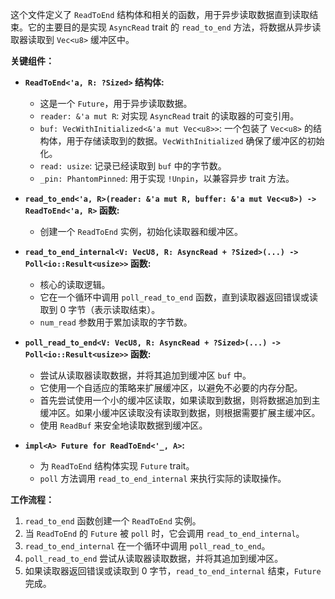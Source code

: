 这个文件定义了 `ReadToEnd` 结构体和相关的函数，用于异步读取数据直到读取结束。它的主要目的是实现 `AsyncRead` trait 的 `read_to_end` 方法，将数据从异步读取器读取到 `Vec<u8>` 缓冲区中。

**关键组件：**

*   **`ReadToEnd<'a, R: ?Sized>` 结构体:**
    *   这是一个 `Future`，用于异步读取数据。
    *   `reader: &'a mut R`:  对实现 `AsyncRead` trait 的读取器的可变引用。
    *   `buf: VecWithInitialized<&'a mut Vec<u8>>`:  一个包装了 `Vec<u8>` 的结构体，用于存储读取到的数据。`VecWithInitialized` 确保了缓冲区的初始化。
    *   `read: usize`:  记录已经读取到 `buf` 中的字节数。
    *   `_pin: PhantomPinned`:  用于实现 `!Unpin`，以兼容异步 trait 方法。

*   **`read_to_end<'a, R>(reader: &'a mut R, buffer: &'a mut Vec<u8>) -> ReadToEnd<'a, R>` 函数:**
    *   创建一个 `ReadToEnd` 实例，初始化读取器和缓冲区。

*   **`read_to_end_internal<V: VecU8, R: AsyncRead + ?Sized>(...) -> Poll<io::Result<usize>>` 函数:**
    *   核心的读取逻辑。
    *   它在一个循环中调用 `poll_read_to_end` 函数，直到读取器返回错误或读取到 0 字节（表示读取结束）。
    *   `num_read` 参数用于累加读取的字节数。

*   **`poll_read_to_end<V: VecU8, R: AsyncRead + ?Sized>(...) -> Poll<io::Result<usize>>` 函数:**
    *   尝试从读取器读取数据，并将其追加到缓冲区 `buf` 中。
    *   它使用一个自适应的策略来扩展缓冲区，以避免不必要的内存分配。
    *   首先尝试使用一个小的缓冲区读取，如果读取到数据，则将数据追加到主缓冲区。如果小缓冲区读取没有读取到数据，则根据需要扩展主缓冲区。
    *   使用 `ReadBuf` 来安全地读取数据到缓冲区。

*   **`impl<A> Future for ReadToEnd<'_, A>`:**
    *   为 `ReadToEnd` 结构体实现 `Future` trait。
    *   `poll` 方法调用 `read_to_end_internal` 来执行实际的读取操作。

**工作流程：**

1.  `read_to_end` 函数创建一个 `ReadToEnd` 实例。
2.  当 `ReadToEnd` 的 `Future` 被 `poll` 时，它会调用 `read_to_end_internal`。
3.  `read_to_end_internal` 在一个循环中调用 `poll_read_to_end`。
4.  `poll_read_to_end` 尝试从读取器读取数据，并将其追加到缓冲区。
5.  如果读取器返回错误或读取到 0 字节，`read_to_end_internal` 结束，`Future` 完成。
